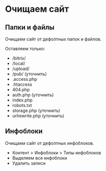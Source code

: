 # Очищаем сайт

## Папки и файлы
Очищаем сайт от дефолтных папок и файлов.

Оставляем только:
- /bitrix/
- /local/
- /upload/
- /pub/          (уточнить)
- .access.php
- .htaccess
- 404.php
- auth.php       (уточнить)
- index.php
- robots.txt
- storage.php    (уточнить)
- urlrewrite.php (уточнить)

## Инфоблоки
Очищаем сайт от дефолтных инфоблоков.

- Контент > Инфоблоки > Типы инфоблоков
- Выделяем все инфоблоки
- Удалить записи
